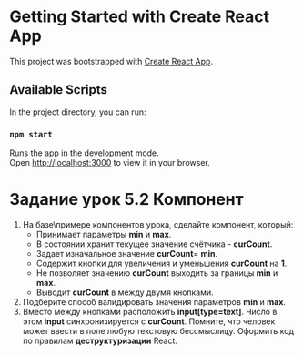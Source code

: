 # Getting Started with Create React App

This project was bootstrapped with [Create React App](https://github.com/facebook/create-react-app).

## Available Scripts

In the project directory, you can run:

### `npm start`

Runs the app in the development mode.\
Open [http://localhost:3000](http://localhost:3000) to view it in your browser.

# Задание урок 5.2 Компонент

1. На базе\примере компонентов урока, сделайте компонент, который:
    - Принимает параметры **min** и **max**.
    - В состоянии хранит текущее значение счётчика - **curCount**.
    - Задает изначальное значение **curCount**= **min**.
    - Содержит кнопки для увеличения и уменьшения **curCount** на **1**.
    - Не позволяет значению **curCount** выходить за границы **min** и **max**.
    - Выводит **curCount** в **<span>** между двумя кнопками.
2. Подберите способ валидировать значения параметров **min** и **max**.
3. Вместо **<span>** между кнопками расположить **input[type=text]**.
Число в этом **input** синхронизируется с **curCount**.
Помните, что человек может ввести в поле любую текстовую бессмыслицу.
Оформить код по правилам **деструктуризации** React.
